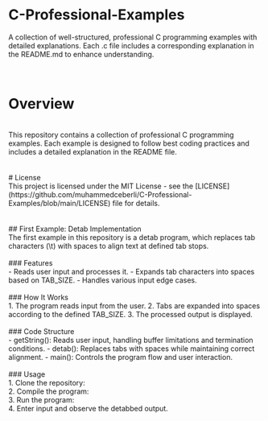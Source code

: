 # C-Professional-Examples
 A collection of well-structured, professional C programming examples with detailed explanations. Each .c file includes a corresponding explanation in the README.md to enhance understanding.
<br>
<br>
<br>
# Overview
<br>
This repository contains a collection of professional C programming examples. Each example is designed to follow best coding practices and includes a detailed explanation in the README file.
<br>
<br>
<br>
# License
<br>
This project is licensed under the MIT License - see the [LICENSE](https://github.com/muhammedceberli/C-Professional-Examples/blob/main/LICENSE) file for details.
<br>
<br>
<br>
## First Example: Detab Implementation
<br>
The first example in this repository is a detab program, which replaces tab characters (\t) with spaces to align text at defined tab stops.
<br>
<br>
### Features
<br>
- Reads user input and processes it.
- Expands tab characters into spaces based on TAB_SIZE.
- Handles various input edge cases.
<br>
<br>
### How It Works
<br>
1. The program reads input from the user.
2. Tabs are expanded into spaces according to the defined TAB_SIZE.
3. The processed output is displayed.
<br>
<br>
### Code Structure
<br>
- getString(): Reads user input, handling buffer limitations and termination conditions.
- detab(): Replaces tabs with spaces while maintaining correct alignment.
- main(): Controls the program flow and user interaction.
<br>
<br>
### Usage
<br>
1. Clone the repository:

<br>
2. Compile the program:

<br>
3. Run the program:

<br>
4. Enter input and observe the detabbed output.
<br>
<br>
<br>










